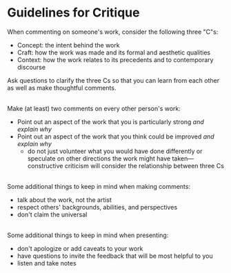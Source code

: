 # Guidelines for Critique

When commenting on someone's work, consider the following three "C"s:
- Concept: the intent behind the work
- Craft: how the work was made and its formal and aesthetic qualities
- Context: how the work relates to its precedents and to contemporary discourse

Ask questions to clarify the three Cs so that you can learn from each other as well as make thoughtful comments.

\
Make (at least) two comments on every other person's work:
- Point out an aspect of the work that you is particularly strong _and explain why_
- Point out an aspect of the work that you think could be improved _and explain why_
    + do not just volunteer what you would have done differently or speculate on other directions the work might have taken—constructive criticism will consider the relationship between three Cs

\
Some additional things to keep in mind when making comments:
- talk about the work, not the artist
- respect others' backgrounds, abilities, and perspectives
- don't claim the universal

\
Some additional things to keep in mind when presenting:
- don't apologize or add caveats to your work
- have questions to invite the feedback that will be most helpful to you
- listen and take notes

